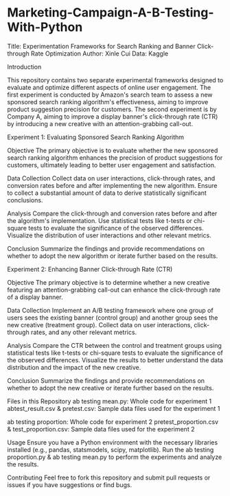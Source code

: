 # Marketing-Campaign-A-B-Testing-With-Python

Title: Experimentation Frameworks for Search Ranking and Banner Click-through Rate Optimization
Author: Xinle Cui
Data: Kaggle

Introduction

This repository contains two separate experimental frameworks designed to evaluate and optimize different aspects of online user engagement. The first experiment is conducted by Amazon's search team to assess a new sponsored search ranking algorithm's effectiveness, aiming to improve product suggestion precision for customers. The second experiment is by Company A, aiming to improve a display banner's click-through rate (CTR) by introducing a new creative with an attention-grabbing call-out.

Experiment 1: Evaluating Sponsored Search Ranking Algorithm

Objective
The primary objective is to evaluate whether the new sponsored search ranking algorithm enhances the precision of product suggestions for customers, ultimately leading to better user engagement and satisfaction.

Data Collection
Collect data on user interactions, click-through rates, and conversion rates before and after implementing the new algorithm.
Ensure to collect a substantial amount of data to derive statistically significant conclusions.

Analysis
Compare the click-through and conversion rates before and after the algorithm's implementation.
Use statistical tests like t-tests or chi-square tests to evaluate the significance of the observed differences.
Visualize the distribution of user interactions and other relevant metrics.

Conclusion
Summarize the findings and provide recommendations on whether to adopt the new algorithm or iterate further based on the results.

Experiment 2: Enhancing Banner Click-through Rate (CTR)

Objective
The primary objective is to determine whether a new creative featuring an attention-grabbing call-out can enhance the click-through rate of a display banner.

Data Collection
Implement an A/B testing framework where one group of users sees the existing banner (control group) and another group sees the new creative (treatment group).
Collect data on user interactions, click-through rates, and any other relevant metrics.

Analysis
Compare the CTR between the control and treatment groups using statistical tests like t-tests or chi-square tests to evaluate the significance of the observed differences.
Visualize the results to better understand the data distribution and the impact of the new creative.

Conclusion
Summarize the findings and provide recommendations on whether to adopt the new creative or iterate further based on the results.

Files in this Repository
ab testing mean.py: Whole code for experiment 1
abtest_result.csv & pretest.csv: Sample data files used for the experiment 1

ab testing proportion: Whole code for experiment 2
pretest_proportion.csv & test_proportion.csv: Sample data files used for the experiment 2

Usage
Ensure you have a Python environment with the necessary libraries installed (e.g., pandas, statsmodels, scipy, matplotlib).
Run the ab testing proportion.py & ab testing mean.py to perform the experiments and analyze the results.

Contributing
Feel free to fork this repository and submit pull requests or issues if you have suggestions or find bugs.
